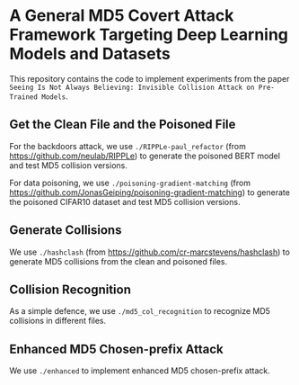 # A General MD5 Covert Attack Framework Targeting Deep Learning Models and Datasets

This repository contains the code to implement experiments from the paper `Seeing Is Not Always Believing: Invisible Collision Attack on Pre-Trained Models`.

## Get the Clean File and the Poisoned File

For the backdoors attack, we use `./RIPPLe-paul_refactor` (from https://github.com/neulab/RIPPLe) to generate the poisoned BERT model and test MD5 collision versions. 

For data poisoning, we use `./poisoning-gradient-matching` (from https://github.com/JonasGeiping/poisoning-gradient-matching) to generate the poisoned CIFAR10 dataset and test MD5 collision versions. 

## Generate Collisions

We use `./hashclash` (from https://github.com/cr-marcstevens/hashclash) to generate MD5 collisions from the clean and poisoned files.

## Collision Recognition

As a simple defence, we use `./md5_col_recognition` to recognize MD5 collisions in different files.

## Enhanced MD5 Chosen-prefix Attack

We use `./enhanced` to implement enhanced MD5 chosen-prefix attack.